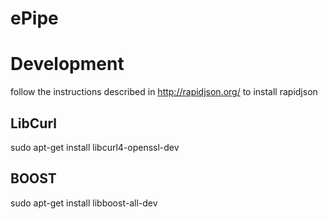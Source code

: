 # ePipe


Development
============

follow the instructions described in http://rapidjson.org/ to install rapidjson


LibCurl
--------

sudo apt-get install libcurl4-openssl-dev

BOOST
-----

sudo apt-get install libboost-all-dev


